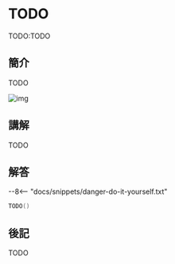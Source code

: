 # TODO

TODO:TODO

## 簡介

TODO

![img](https://imagedelivery.net/cdkaXPuFls5qlrh3GM4hfA/4e01edf9-5ef4-45c6-a002-a172e274ac00/public)

## 講解

TODO

## 解答

--8<-- "docs/snippets/danger-do-it-yourself.txt"

```swift linenums="1"
TODO()
```

## 後記

TODO
